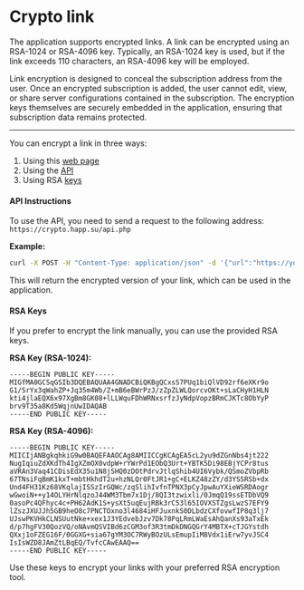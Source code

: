 # Crypto link

The application supports encrypted links. A link can be encrypted using an RSA-1024 or RSA-4096 key. Typically, an RSA-1024 key is used, but if the link exceeds 110 characters, an RSA-4096 key will be employed.

Link encryption is designed to conceal the subscription address from the user. Once an encrypted subscription is added, the user cannot edit, view, or share server configurations contained in the subscription. The encryption keys themselves are securely embedded in the application, ensuring that subscription data remains protected.

***

You can encrypt a link in three ways:

1. Using this [web page](https://crypto.happ.su)
2. Using the [API](crypto-link.md#api-instructions)
3. Using RSA [keys](crypto-link.md#rsa-keys)

#### API Instructions

To use the API, you need to send a request to the following address: `https://crypto.happ.su/api.php`

**Example:**

```bash
curl -X POST -H "Content-Type: application/json" -d '{"url":"https://your_url.com"}' "https://crypto.happ.su/api.php"
```

This will return the encrypted version of your link, which can be used in the application.

#### RSA Keys

If you prefer to encrypt the link manually, you can use the provided RSA keys.

**RSA Key (RSA-1024):**

```
-----BEGIN PUBLIC KEY-----
MIGfMA0GCSqGSIb3DQEBAQUAA4GNADCBiQKBgQCxsS7PUq1biQlVD92rf6eXKr9o
G1/SrYx3qWahZP+Jq35m4Wb/Z+mB6eBWrPzJ/zZpZLWLQorcvOKt+sLaCHyH1HLN
kti4jlaEQX6x97XgBm8GK08+lLLWquFDhWRNxsrfzJyNdpVopzBRmCJKTc8ObYyP
brv9T35a8Kd5WqjnUwIDAQAB
-----END PUBLIC KEY-----
```

**RSA Key (RSA-4096):**

```
-----BEGIN PUBLIC KEY-----
MIICIjANBgkqhkiG9w0BAQEFAAOCAg8AMIICCgKCAgEA5cL2yu9dZGnNbs4jt222
NugIqiuZdXKdTh4IgXZmOX0vdpW+rYWrPd1EObQ3Urt+YBTK5Di98EBjYCPr8tus
aVRAn3Vaq41CDisEdX35u1N8jSHQ0zDOtPdrvJtlqShib4UI6Vybk/QSmoZVbpRb
67TNsiFqBmK1kxT+mbtHkhdT2u+hzNLQr0FtJR1+gC+ELKZ48zZY/d3YSSRSb+dx
Und4FH31Kz68VKqlajISSzIrGQWc/zqSlihIvfnTPNX3pCyJpwAuYXieWSRDAogr
wGwoiN++y14OLYHrNlqzoJ44WM3Tbm7x1Dj/8QI3tzwixli/0JmqQ19ssETDbVQ9
0asoPc4QFhyc4c+PH62AdK1S+ysXt5uqEujRBk3rC53l65IOVXSTZgsLwzS7EFY9
lZszJXUJJh5GB9heO8c7PNCTOxno3l4684iHFJuxnkS0DLbdzCXfovwfIP8q3lj7
UJswPKVHkCLNSUutNke+xex1J3YEdvebJzv7Dk78PqLRmLWaEsAhQanXs93aTxEk
d/p7hgFV30QozVQ/oNAvmQSVIBd6zCGM3of3R3tmDkDNGQGrY4MBTX+cTJGYstdh
QXxj1oFZEG16F/0GGXG+sia67gYM3OC7RWyBOzULsEmupIiM8Vdx1iErw7yvJSC4
IsIsWZD8JAmZtLBqEQ/TvfcCAwEAAQ==
-----END PUBLIC KEY-----
```

Use these keys to encrypt your links with your preferred RSA encryption tool.

